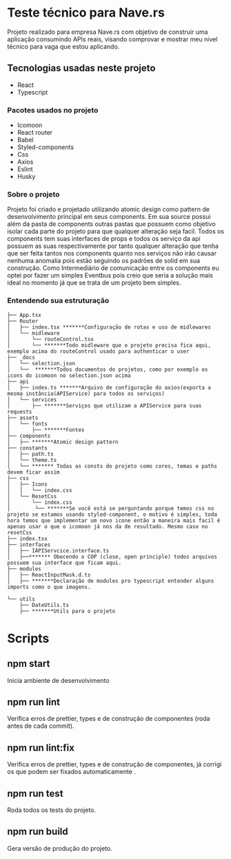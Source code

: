 # Teste técnico para Nave.rs
Projeto realizado para empresa Nave.rs com objetivo de construir uma aplicação consumindo APIs reais, visando comprovar e mostrar meu nivel técnico para vaga que estou aplicando.


## Tecnologias usadas neste projeto
* React
* Typescript

### Pacotes usados no projeto
* Icomoon
* React router
* Babel
* Styled-components
* Css
* Axios
* Eslint
* Husky

### Sobre o projeto
Projeto foi criado e projetado utilizando atomic design como pattern de desenvolvimento principal em seus components.
Em sua source possui além da pasta de components outras pastas que possuem como objetivo isolar cada parte do projeto para que qualquer alteração seja facil. Todos os components tem suas interfaces de props e todos os serviço da api possuem as suas respectivamente por tanto qualquer alteração que tenha que ser feita tantos nos components quanto nos serviços não irão causar nenhuma anomalia pois estão seguindo os padrões de solid em sua  construção. Como Intermediário de comunicação entre os components eu optei por fazer um simples Eventbus pois creio que seria a solução mais ideal no momento já que se trata de um projeto bem simples.

### Entendendo sua estruturação 

```
├── App.tsx
├── Router
│   ├── index.tsx *******Configuração de rotas e uso de midlewares
│   └── midleware
│       └── routeControl.tsx
│       └── *******Todo midleware que o projeto precisa fica aqui, exemplo acima do routeControl usado para authenticar o user
├── _docs
│   └── selection.json
│   └──  *******Todos documentos do projetos, como por exemplo os icons do icomoon no selection.json acima
├── api
│   ├── index.ts *******Arquivo de configuração do axios(exporta a mesma instância(APIService) para todos os serviços)
│   └── services
│       ├── *******Serviços que utilizam a APIService para suas requests
├── assets
│   └── fonts
│       ├── *******Fontes
├── components
│   ├── *******Atomic design pattern
├── constants
│   ├── path.ts
│   └── theme.ts
│   └── ******* Todas as consts do projeto como cores, temas e paths devem ficar assim
├── css
│   ├── Icons
│   │   └── index.css
│   └── ResetCss
│       └── index.css
│        └── *******Se você está se perguntando porque temos css no projeto se estamos usando styled-component, o motivo é simples, toda hora temos que implementar um novo icone então a maneira mais facil é apenas usar o que o icomoon já nos da de resultado. Mesmo caso no resetCss
├── index.tsx
├── interfaces
│   ├── IAPIServcice.interface.ts
│   ├──******* Obecendo o COP (close, open principle) todos arquivos possuem sua interface que ficam aqui.
├── modules
│   ├── ReactInputMask.d.ts
│   ├── *******Declaração de modules pro typescript entender alguns imports como o que imagens.

└── utils
    ├── DateUtils.ts
    ├── *******Utils para o projeto
``` 


# Scripts

## npm start
Inicia ambiente de desenvolvimento

## npm run lint
Verifica erros de prettier, types e de construção de componentes (roda antes de cada commit).

## npm run lint:fix
Verifica erros de prettier, types e de construção de componentes, já corrigi os que podem ser fixados automaticamente .

## npm run test
Roda todos os tests do projeto.

## npm run build
Gera versão de produção do projeto.



